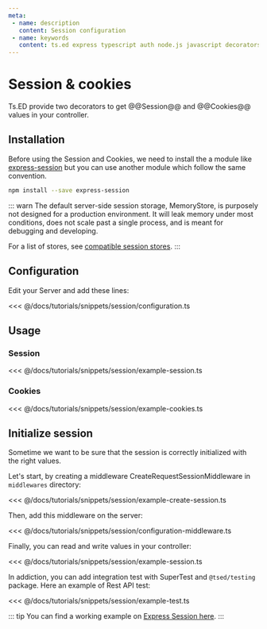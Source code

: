```yaml
---
meta:
 - name: description
   content: Session configuration 
 - name: keywords
   content: ts.ed express typescript auth node.js javascript decorators
---
```

# Session & cookies

Ts.ED provide two decorators to get @@Session@@ and @@Cookies@@ values in your controller.

## Installation

Before using the Session and Cookies, we need to install the a module like [express-session](https://www.npmjs.com/package/express-session) but 
you can use another module which follow the same convention. 

```bash
npm install --save express-session
```

::: warn
The default server-side session storage, MemoryStore, is purposely not designed for a production environment. It will leak memory under most conditions, does not scale past a single process, and is meant for debugging and developing.

For a list of stores, see [compatible session stores](https://www.npmjs.com/package/express-session#compatible-session-stores).
:::

## Configuration

Edit your Server and add these lines:

<<< @/docs/tutorials/snippets/session/configuration.ts


## Usage
### Session

<<< @/docs/tutorials/snippets/session/example-session.ts

### Cookies 

<<< @/docs/tutorials/snippets/session/example-cookies.ts

## Initialize session

Sometime we want to be sure that the session is correctly initialized with the right values.

Let's start, by creating a middleware CreateRequestSessionMiddleware in `middlewares` directory:

<<< @/docs/tutorials/snippets/session/example-create-session.ts

Then, add this middleware on the server:

<<< @/docs/tutorials/snippets/session/configuration-middleware.ts

Finally, you can read and write values in your controller:

<<< @/docs/tutorials/snippets/session/example-session.ts

In addiction, you can add integration test with SuperTest and `@tsed/testing` package.
Here an example of Rest API test:

<<< @/docs/tutorials/snippets/session/example-test.ts

::: tip
You can find a working example on [Express Session here](https://github.com/TypedProject/tsed-example-session).
:::

